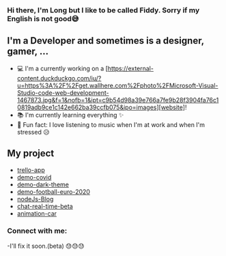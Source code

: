 ### Hi there, I'm Long but I like to be called Fiddy. Sorry if my English is not good😅

## I'm a Developer and sometimes is a designer, gamer, ...

- 💻 I'm a currently working on a [https://external-content.duckduckgo.com/iu/?u=https%3A%2F%2Fget.wallhere.com%2Fphoto%2FMicrosoft-Visual-Studio-code-web-development-1467873.jpg&f=1&nofb=1&ipt=c9b54d98a39e766a7fe9b28f3904fa76c10819adb9ce1c142e662ba39ccfb075&ipo=images][website]!
- 📚 I'm currently learning everything ✨
- 🎲 Fun fact: I love listening to music when I'm at work and when I'm stressed 😥

## My project
- [trello-app](https://github.com/Fiddy2112/mern-trello-app)
- [demo-covid](https://github.com/Fiddy2112/demo-covid)
- [demo-dark-theme](https://github.com/Fiddy2112/demo-dark_theme)
- [demo-football-euro-2020](https://github.com/Fiddy2112/demo-football-euro2020)
- [nodeJs-Blog](https://github.com/Fiddy2112/nodejs_blog)
- [chat-real-time-beta](https://github.com/Fiddy2112/chat-real-time)
- [animation-car](https://github.com/Fiddy2112/animation_car)

### Connect with me:

<!-- -I'll fix it soon. 😓😓😓 -->
-I'll fix it soon.(beta) 😓😓😓
